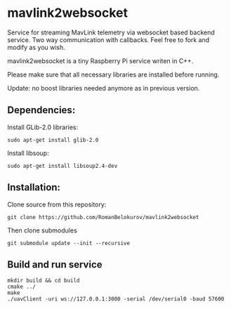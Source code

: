 
# mavlink2websocket
Service for streaming MavLink telemetry via websocket based backend service. 
Two way communication with callbacks. Feel free to fork and modify as you wish.

mavlink2websocket is a tiny Raspberry Pi service writen in C++. 

Please make sure that all necessary libraries are installed before running.

Update: no boost libraries needed anymore as in previous version.

## Dependencies:

Install GLib-2.0 libraries:

    sudo apt-get install glib-2.0

Install libsoup:

    sudo apt-get install libsoup2.4-dev

## Installation:
Clone source from this repository:    

    git clone https://github.com/RomanBelokurov/mavlink2websocket

Then clone submodules

    git submodule update --init --recursive

## Build and run service

    mkdir build && cd build
    cmake ../
    make    
    ./uavClient -uri ws://127.0.0.1:3000 -serial /dev/serial0 -baud 57600
